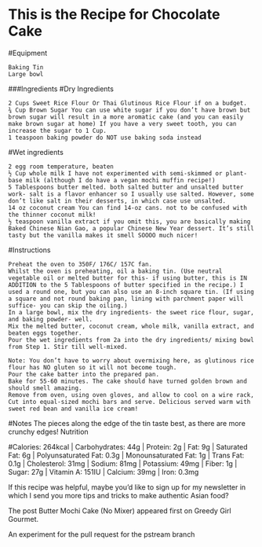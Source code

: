 # This is the Recipe for Chocolate Cake


#Equipment

    Baking Tin
    Large bowl

###Ingredients
#Dry Ingredients

    2 Cups Sweet Rice Flour Or Thai Glutinous Rice Flour if on a budget.
    ¾ Cup Brown Sugar You can use white sugar if you don’t have brown but brown sugar will result in a more aromatic cake (and you can easily make brown sugar at home) If you have a very sweet tooth, you can increase the sugar to 1 Cup.
    1 teaspoon baking powder do NOT use baking soda instead

#Wet ingredients

    2 egg room temperature, beaten
    ½ Cup whole milk I have not experimented with semi-skimmed or plant-base milk (although I do have a vegan mochi muffin recipe!)
    5 Tablespoons butter melted. both salted butter and unsalted butter work- salt is a flavor enhancer so I usually use salted. However, some don’t like salt in their desserts, in which case use unsalted.
    14 oz coconut cream You can find 14-oz cans. not to be confused with the thinner coconut milk!
    ½ teaspoon vanilla extract if you omit this, you are basically making Baked Chinese Nian Gao, a popular Chinese New Year dessert. It’s still tasty but the vanilla makes it smell SOOOO much nicer!

#Instructions

    Preheat the oven to 350F/ 176C/ 157C fan.
    Whilst the oven is preheating, oil a baking tin. (Use neutral vegetable oil or melted butter for this- if using butter, this is IN ADDITION to the 5 Tablespoons of butter specified in the recipe.) I used a round one, but you can also use an 8-inch square tin. (If using a square and not round baking pan, lining with parchment paper will suffice- you can skip the oiling.)
    In a large bowl, mix the dry ingredients- the sweet rice flour, sugar, and baking powder- well.
    Mix the melted butter, coconut cream, whole milk, vanilla extract, and beaten eggs together.
    Pour the wet ingredients from 2a into the dry ingredients/ mixing bowl from Step 1. Stir till well-mixed.

    Note: You don’t have to worry about overmixing here, as glutinous rice flour has NO gluten so it will not become tough.
    Pour the cake batter into the prepared pan.
    Bake for 55-60 minutes. The cake should have turned golden brown and should smell amazing.
    Remove from oven, using oven gloves, and allow to cool on a wire rack,
    Cut into equal-sized mochi bars and serve. Delicious served warm with sweet red bean and vanilla ice cream!

#Notes
The pieces along the edge of the tin taste best, as there are more crunchy edges!
Nutrition

#Calories: 
264kcal | Carbohydrates: 44g | Protein: 2g | Fat: 9g | Saturated Fat: 6g | Polyunsaturated Fat: 0.3g | Monounsaturated Fat: 1g | Trans Fat: 0.1g | Cholesterol: 31mg | Sodium: 81mg | Potassium: 49mg | Fiber: 1g | Sugar: 27g | Vitamin A: 151IU | Calcium: 39mg | Iron: 0.3mg

If this recipe was helpful, maybe you’d like to sign up for my newsletter in which I send you more tips and tricks to make authentic Asian food?

The post Butter Mochi Cake (No Mixer) appeared first on Greedy Girl Gourmet.


An experiment for the pull request for the pstream branch

